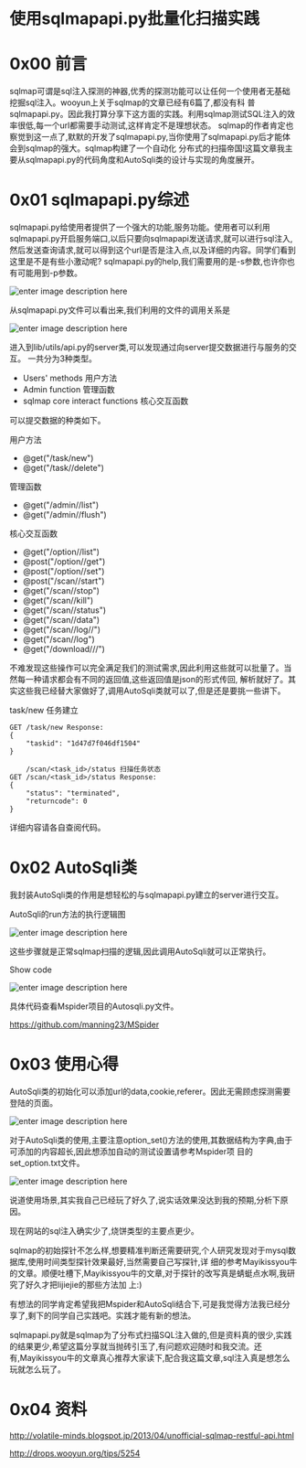 # 使用sqlmapapi.py批量化扫描实践

0x00 前言
=====

sqlmap可谓是sql注入探测的神器,优秀的探测功能可以让任何一个使用者无基础挖掘sql注入。wooyun上关于sqlmap的文章已经有6篇了,都没有科 普sqlmapapi.py。因此我打算分享下这方面的实践。利用sqlmap测试SQL注入的效率很低,每一个url都需要手动测试,这样肯定不是理想状态。 sqlmap的作者肯定也察觉到这一点了,默默的开发了sqlmapapi.py,当你使用了sqlmapapi.py后才能体会到sqlmap的强大。sqlmap构建了一个自动化 分布式的扫描帝国!这篇文章我主要从sqlmapapi.py的代码角度和AutoSqli类的设计与实现的角度展开。

0x01 sqlmapapi.py综述
=====

sqlmapapi.py给使用者提供了一个强大的功能,服务功能。使用者可以利用sqlmapapi.py开启服务端口,以后只要向sqlmapapi发送请求,就可以进行sql注入,然后发送查询请求,就可以得到这个url是否是注入点,以及详细的内容。同学们看到这里是不是有些小激动呢? sqlmapapi.py的help,我们需要用的是-s参数,也许你也有可能用到-p参数。

![enter image description here](http://drops.javaweb.org/uploads/images/b08be8ea92b7b78dfd0cdf300f86ae6eda4a4430.jpg)

从sqlmapapi.py文件可以看出来,我们利用的文件的调用关系是

![enter image description here](http://drops.javaweb.org/uploads/images/ba0b8acd8396d66503a4e0193cbb03979bbdba29.jpg)

进入到lib/utils/api.py的server类,可以发现通过向server提交数据进行与服务的交互。 一共分为3种类型。

*   Users' methods 用户方法
*   Admin function 管理函数
*   sqlmap core interact functions 核心交互函数

可以提交数据的种类如下。

用户方法

*   @get("/task/new")
*   @get("/task//delete")

管理函数

*   @get("/admin//list")
*   @get("/admin//flush")

核心交互函数

*   @get("/option//list")
*   @post("/option//get")
*   @post("/option//set")
*   @post("/scan//start")
*   @get("/scan//stop")
*   @get("/scan//kill")
*   @get("/scan//status")
*   @get("/scan//data")
*   @get("/scan//log//")
*   @get("/scan//log")
*   @get("/download///")

不难发现这些操作可以完全满足我们的测试需求,因此利用这些就可以批量了。当然每一种请求都会有不同的返回值,这些返回值是json的形式传回, 解析就好了。其实这些我已经替大家做好了,调用AutoSqli类就可以了,但是还是要挑一些讲下。

task/new 任务建立

```
GET /task/new Response:
{
    "taskid": "1d47d7f046df1504" 
}

    /scan/<task_id>/status 扫描任务状态
GET /scan/<task_id>/status Response:
{
    "status": "terminated",
    "returncode": 0 
}

```

详细内容请各自查阅代码。

0x02 AutoSqli类
=====

我封装AutoSqli类的作用是想轻松的与sqlmapapi.py建立的server进行交互。

AutoSqli的run方法的执行逻辑图

![enter image description here](http://drops.javaweb.org/uploads/images/36e727a02a8fe10b835921ea0131ceaf57c9a8ea.jpg)

这些步骤就是正常sqlmap扫描的逻辑,因此调用AutoSqli就可以正常执行。

Show code

![enter image description here](http://drops.javaweb.org/uploads/images/fd52a3be47253a9fc62abf389c3f4a9977745ba3.jpg)

具体代码查看Mspider项目的Autosqli.py文件。

https://github.com/manning23/MSpider

0x03 使用心得
=====

AutoSqli类的初始化可以添加url的data,cookie,referer。因此无需顾虑探测需要登陆的页面。

![enter image description here](http://drops.javaweb.org/uploads/images/b1828bd77af500b0d65ebb754d7873132fcdfe81.jpg)

对于AutoSqli类的使用,主要注意option_set()方法的使用,其数据结构为字典,由于可添加的内容超长,因此想添加自动的测试设置请参考Mspider项 目的set_option.txt文件。

![enter image description here](http://drops.javaweb.org/uploads/images/ea2787ec54d87d350df0ef30bd2d2f6c85a04c67.jpg)

说道使用场景,其实我自己已经玩了好久了,说实话效果没达到我的预期,分析下原因。

现在网站的sql注入确实少了,烧饼类型的主要点更少。

sqlmap的初始探针不怎么样,想要精准判断还需要研究,个人研究发现对于mysql数据库,使用时间类型探针效果最好,当然需要自己写探针,详 细的参考Mayikissyou牛的文章。顺便吐槽下,Mayikissyou牛的文章,对于探针的改写真是蜻蜓点水啊,我研究了好久才把lijiejie的那些方法加 上:)

有想法的同学肯定希望我把Mspider和AutoSqli结合下,可是我觉得方法我已经分享了,剩下的同学自己实践吧。实践才能有新的想法。

sqlmapapi.py就是sqlmap为了分布式扫描SQL注入做的,但是资料真的很少,实践的结果更少,希望这篇分享就当抛砖引玉了,有问题欢迎随时和我交流。还有,Mayikissyou牛的文章真心推荐大家读下,配合我这篇文章,sql注入真是想怎么玩就怎么玩了。

0x04 资料
=====

http://volatile-minds.blogspot.jp/2013/04/unofficial-sqlmap-restful-api.html

http://drops.wooyun.org/tips/5254